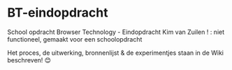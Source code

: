 # BT-eindopdracht
School opdracht Browser Technology - Eindopdracht Kim van Zuilen
! : niet functioneel, gemaakt voor een schoolopdracht

Het proces, de uitwerking, bronnenlijst & de experimentjes staan in de Wiki beschreven! 😊